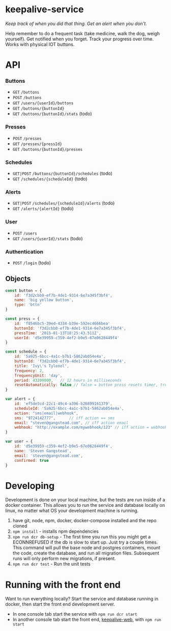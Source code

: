 keepalive-service
===================

*Keep track of when you did that thing.  Get an alert when you don't.*

Help remember to do a frequent task (take medicine, walk the dog, weigh yourself).  Get notified when you forget.  Track your progress over time.  Works with physical IOT buttons.

# API
### Buttons
- `GET` `/buttons`
- `POST` `/buttons`
- `GET` `/users/{userId}/buttons`
- `GET` `/buttons/{buttonId}`
- `GET` `/buttons/{buttonId}/stats` (todo)

### Presses
- `POST` `/presses`
- `GET` `/presses/{pressId}`
- `GET` `/buttons/{buttonId}/presses`

### Schedules
- `GET|POST` `/buttons/{buttonId}/schedules` (todo)
- `GET` `/schedules/{scheduleId}` (todo)

### Alerts
- `GET|POST` `/schedules/{scheduleId}/alerts` (todo)
- `GET` `/alerts/{alertId}` (todo)

### User
- `POST` `/users`
- `GET` `/users/{userId}/stats` (todo)

### Authentication
- `POST` `/login` (todo)

## Objects
```js
const button = {
    id: 'f3d2cbb0-ef7b-4de1-9314-6e7a345f3bf4',
    name: 'big yellow button',
    type: 'bttn'
}
```
```js
const press = {
    id: 'f8546bc5-39ed-4334-b39e-592ec4666bea'
    buttonId: 'f3d2cbb0-ef7b-4de1-9314-6e7a345f3bf4',
    pressTime: '2015-01-13T18:25:43.511Z',
    userId: 'd5e39959-c359-4ef2-b9e5-67e0628449f4'
}
```
```js
const schedule = {
    id: '5a925-6bcc-4a1c-b7b1-5862ab054e4a',
    buttonId: 'f3d2cbb0-ef7b-4de1-9314-6e7a345f3bf4',
    title: 'Ivy\'s Tylenol',
    frequency: 2,
    frequencyUnit: 'day',
    period: 43200000,   // 12 hours in milliseconds
    resetAutomatically: false // false = button press resets timer, true=timer resets regardless of button press
}
```
```js
var alert = {
    id: 'ef5de5cd-22c1-49c4-a396-b26899161379',
    scheduleId: '5a925-6bcc-4a1c-b7b1-5862ab054e4a',
    action: "sms|email|webhook",
    sms: "9724142777",      // iff action == sms
    email: "steven@gangstead.com", // iff action email
    webhook: "http://example.com/mywebhook/123" // iff action = webhook, will POST
}
```
```js
var user = {
    id: 'd5e39959-c359-4ef2-b9e5-67e0628449f4',
    name: 'Steven Gangstead',
    email: 'steven@gangstead.com',
    confirmed: true
}
```

# Developing
Development is done on your local machine, but the tests are run inside of a docker container.  This allows you to run the service and database locally on linux, no matter what OS your development machine is running.

1. have git, node, npm, docker, docker-compose installed and the repo cloned
1. `npm install` - installs npm dependencies
1. `npm run dcr db-setup` - The first time you run this you might get a ECONNREFUSED if the db is slow to start up.  Just try a couple times.  This command will pull the base node and postgres containers, mount the code, create the database, and run all migration files.  Subsequent runs will only perform new migrations, if present.
1. `npm run dcr test` - Run the unit tests

# Running with the front end
Want to run everything locally?  Start the service and database running in docker, then start the front end development server.
- In one console tab start the service with `npm run dcr start`
- In another console tab start the front end, [keepalive-web](https://github.com/gangstead/keepalive-web), with `npm run start`
